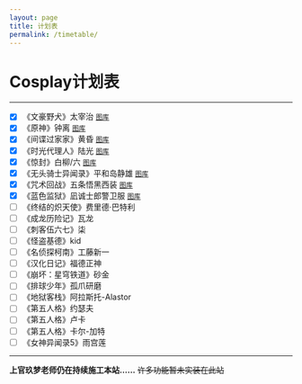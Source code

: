 ```yaml
---
layout: page
title: 计划表
permalink: /timetable/
---
```


# Cosplay计划表

---

- [x] 《文豪野犬》太宰治 [`图库`](../gallery/dazai_osamu/)
- [x] 《原神》钟离 [`图库`](../gallery/zhongli/)
- [x] 《间谍过家家》黄昏 [`图库`](../gallery/twilight/)
- [x] 《时光代理人》陆光 [`图库`](../gallery/luguang/)
- [x] 《惊封》白柳/六 [`图库`](../gallery/bailiu/)
- [x] 《无头骑士异闻录》平和岛静雄 [`图库`](../gallery/heiwajima_shizuo/)
- [x] 《咒术回战》五条悟黑西装 [`图库`](../gallery/gojo_satoru/)
- [x] 《蓝色监狱》凪诚士郎警卫服 [`图库`](../gallery/nagi_seishiro/)
- [ ] 《终结的炽天使》费里德·巴特利
- [ ] 《成龙历险记》瓦龙
- [ ] 《刺客伍六七》柒
- [ ] 《怪盗基德》kid
- [ ] 《名侦探柯南》工藤新一
- [ ] 《汉化日记》福德正神
- [ ] 《崩坏：星穹铁道》砂金
- [ ] 《排球少年》孤爪研磨
- [ ] 《地狱客栈》阿拉斯托-Alastor
- [ ] 《第五人格》约瑟夫
- [ ] 《第五人格》卢卡
- [ ] 《第五人格》卡尔-加特
- [ ] 《女神异闻录5》雨宫莲

---

**上官玖梦老师仍在持续施工本站……**
~~许多功能暂未实装在此站~~